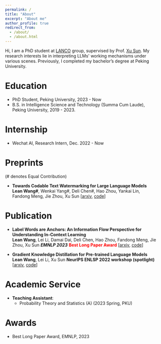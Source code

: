 ```yaml
---
permalink: /
title: "About"
excerpt: "About me"
author_profile: true
redirect_from: 
  - /about/
  - /about.html
---
```




Hi, I am a PhD student at [LANCO](https://lancopku.github.io) group, supervised by Prof. [Xu Sun](https://xusun26.github.io). My research interests lie in interpreting LLMs' working mechanisms under various scenes. Previously, I completed my bachelor’s degree at Peking University.



Education
======
+ PhD Student, Peking University, 2023 - Now
+ B.S. in Intelligence Science and Technology (Summa Cum Laude), Peking University, 2019 - 2023.



# Internship

+ Wechat AI, Research Intern, Dec. 2022 - Now

  

# Preprints

(# denotes Equal Contribution)

- **Towards Codable Text Watermarking for Large Language Models**<br/>**Lean Wang#**, Wenkai Yang#, Deli Chen#, Hao Zhou, Yankai Lin, Fandong Meng, Jie Zhou, Xu Sun
  [[arxiv](https://arxiv.org/abs/2307.15992), [code](https://github.com/lancopku/codable-watermarking-for-llm)]



# Publication

- **Label Words are Anchors: An Information Flow Perspective for Understanding In-Context Learning**<br/>**Lean Wang**, Lei Li, Damai Dai, Deli Chen, Hao Zhou, Fandong Meng, Jie Zhou, Xu Sun
  ***EMNLP 2023*** **<span style="color: red;">Best Long Paper Award</span>** [[arxiv](https://arxiv.org/abs/2305.14160), [code](https://github.com/lancopku/label-words-are-anchors)]

- **Gradient Knowledge Distillation for Pre-trained Language Models**<br/>**Lean Wang**, Lei Li, Xu Sun
  **NeurIPS ENLSP 2022 workshop (spotlight)**[[arxiv](https://arxiv.org/abs/2211.01071), [code](https://github.com/lancopku/GKD)]




# Academic Service

+ **Teaching Assistant**:
  - Probability Theory and Statistics (A) (2023 Spring, PKU)

# Awards

- Best Long Paper Award, EMNLP, 2023
